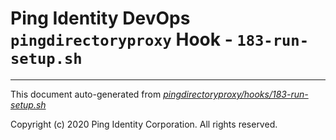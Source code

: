 
# Ping Identity DevOps `pingdirectoryproxy` Hook - `183-run-setup.sh`

---
This document auto-generated from _[pingdirectoryproxy/hooks/183-run-setup.sh](https://github.com/pingidentity/pingidentity-docker-builds/blob/master/pingdirectoryproxy/hooks/183-run-setup.sh)_

Copyright (c)  2020 Ping Identity Corporation. All rights reserved.
